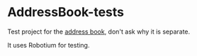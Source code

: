 AddressBook-tests
=================

Test project for the [address book](/Shujito/AddressBook), don't ask why it is separate.

It uses Robotium for testing.
